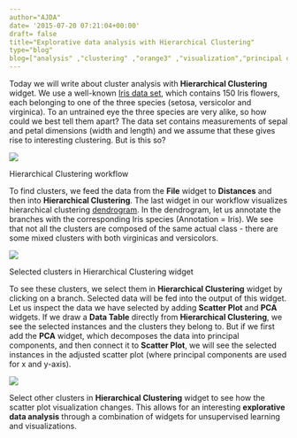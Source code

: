 ```yaml
---
author="AJDA"
date= '2015-07-20 07:21:04+00:00'
draft= false
title="Explorative data analysis with Hierarchical Clustering"
type="blog"
blog=["analysis" ,"clustering" ,"orange3" ,"visualization","principal component analysis" ,"visualization" ,"workflow" ]
---
```


Today we will write about cluster analysis with **Hierarchical Clustering** widget. We use a well-known [Iris data set](https://en.wikipedia.org/wiki/Iris_flower_data_set), which contains 150 Iris flowers, each belonging to one of the three species (setosa, versicolor and virginica). To an untrained eye the three species are very alike, so how could we best tell them apart? The data set contains measurements of sepal and petal dimensions (width and length) and we assume that these gives rise to interesting clustering. But is this so?

![](/images/2015/07/HierarchicalClustering5.jpg)

Hierarchical Clustering workflow



To find clusters, we feed the data from the **File** widget to **Distances** and then into **Hierarchical Clustering**. The last widget in our workflow visualizes hierarchical clustering [dendrogram](https://en.wikipedia.org/wiki/Hierarchical_clustering). In the dendrogram, let us annotate the branches with the corresponding Iris species (Annotation = Iris). We see that not all the clusters are composed of the same actual class - there are some mixed clusters with both virginicas and versicolors.

![](/images/2015/07/HierarchicalClustering1.png)

Selected clusters in Hierarchical Clustering widget



To see these clusters, we select them in **Hierarchical Clustering** widget by clicking on a branch. Selected data will be fed into the output of this widget. Let us inspect the data we have selected by adding **Scatter Plot** and **PCA** widgets. If we draw a **Data Table** directly from **Hierarchical Clustering**, we see the selected instances and the clusters they belong to. But if we first add the **PCA** widget, which decomposes the data into principal components, and then connect it to **Scatter Plot**, we will see the selected instances in the adjusted scatter plot (where principal components are used for x and y-axis).

![](/images/2015/07/HierarchicalClustering-Example2.png)



Select other clusters in **Hierarchical Clustering** widget to see how the scatter plot visualization changes. This allows for an interesting **explorative data analysis** through a combination of widgets for unsupervised learning and visualizations.


